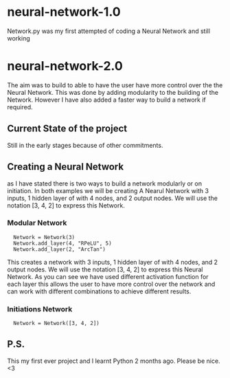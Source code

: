 # neural-network-1.0
Network.py was my first attempted of coding a Neural Network and still working 

# neural-network-2.0
The aim was to build to able to have the user have more control over the the Neural Network. This was done by adding modularity to the building of the Network. However I have also added a faster way to build a network if required.

## Current State of the project
Still in the early stages because of other commitments.

## Creating a Neural Network
as I have stated there is two ways to build a network modularly or on initiation. In both examples we will be creating A Nearul Network with 3 inputs, 1 hidden layer of with 4 nodes, and 2 output nodes. We will use the notation [3, 4, 2] to express this Network.

### Modular Network
```
  Network = Network(3)
  Network.add_layer(4, "RPeLU", 5)
  Network.add_layer(2, "ArcTan")
```
This creates a network with 3 inputs, 1 hidden layer of with 4 nodes, and 2 output nodes. We will use the notation [3, 4, 2] to express this Neural Network. As you can see we have used different activation function for each layer this allows the user to have more control over the network and can work with different combinations to achieve different results.

### Initiations Network
```
  Network = Network([3, 4, 2])
```


## P.S.
This my first ever project and I learnt Python 2 months ago. Please be nice. <3

